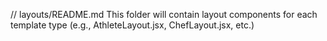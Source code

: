 // layouts/README.md
This folder will contain layout components for each template type (e.g., AthleteLayout.jsx, ChefLayout.jsx, etc.)
